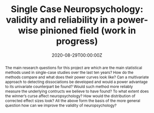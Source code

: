 ---
abstract: The main research questions for this project are which are the main statistical 
  methods used in single-case studies over the last ten years? How do the methods compare and 
  what does their power curves look like? Can a multivariate approach to detecting dissociations 
  be developed and would a power advantage to its univariate counterpart be found? Would such 
  method more reliably measure the underlying contructs we believe to have found? To what extent 
  does the winner’s curse affect neuropsychology? How would the distribution of corrected effect 
  sizes look? All the above form the basis of the more general question how can we improve the 
  validity of neuropsychology? 
authors:
- admin
date: "2020-08-29T00:00:00Z"
doi: ""
featured: false
links:
projects:
publication: ""
publication_short: ""
publication_types:
- "7"
publishDate: ""
slides: ""
summary: ""
tags:
- Monte Carlo simulations
- Hotteling's T2
- Dissociation
- Power
- Winner's Curse
title: 'Single Case Neuropsychology: validity and reliability in a power-wise pinioned field (work in progress)'
url_code: ""
url_dataset: ""
url_pdf: ""
url_poster: ""
url_project: ""
url_slides: ""
url_source: ""
url_video: ""
---